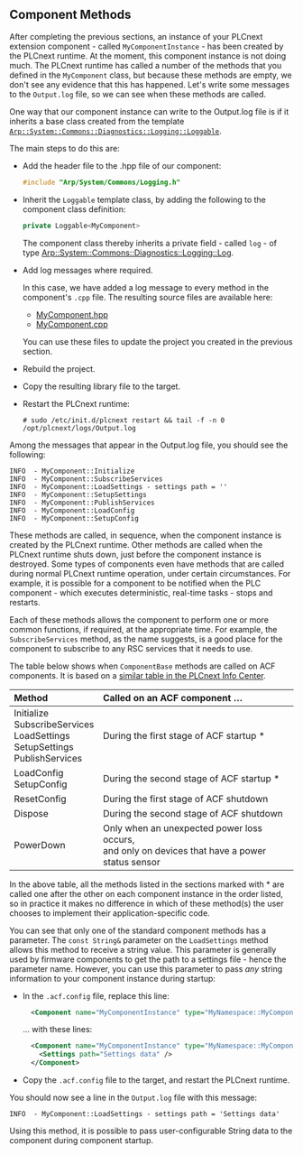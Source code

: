 ## Component Methods

After completing the previous sections, an instance of your PLCnext extension component - called `MyComponentInstance` - has been created by the PLCnext runtime. At the moment, this component instance is not doing much. The PLCnext runtime has called a number of the methods that you defined in the `MyComponent` class, but because these methods are empty, we don't see any evidence that this has happened. Let's write some messages to the `Output.log` file, so we can see when these methods are called.

One way that our component instance can write to the Output.log file is if it inherits a base class created from the template [`Arp::System::Commons::Diagnostics::Logging::Loggable`][loggable-doc].

The main steps to do this are:

- Add the header file to the .hpp file of our component:

   ```cpp
   #include "Arp/System/Commons/Logging.h"
   ```

- Inherit the `Loggable` template class, by adding the following to the component class definition:

   ```cpp
   private Loggable<MyComponent>
   ```

   The component class thereby inherits a private field - called `log` - of type [Arp::System::Commons::Diagnostics::Logging::Log][log-doc].

- Add log messages where required.

   In this case, we have added a log message to every method in the component's `.cpp` file. The resulting source files are available here:

   - [MyComponent.hpp][component-hpp]
   - [MyComponent.cpp][component-cpp]

   You can use these files to update the project you created in the previous section.

- Rebuild the project.

- Copy the resulting library file to the target.

- Restart the PLCnext runtime:

   ```text
   # sudo /etc/init.d/plcnext restart && tail -f -n 0 /opt/plcnext/logs/Output.log
   ```

Among the messages that appear in the Output.log file, you should see the following:

```text
INFO  - MyComponent::Initialize
INFO  - MyComponent::SubscribeServices
INFO  - MyComponent::LoadSettings - settings path = ''
INFO  - MyComponent::SetupSettings
INFO  - MyComponent::PublishServices
INFO  - MyComponent::LoadConfig
INFO  - MyComponent::SetupConfig
```

These methods are called, in sequence, when the component instance is created by the PLCnext runtime. Other methods are called when the PLCnext runtime shuts down, just before the component instance is destroyed. Some types of components even have methods that are called during normal PLCnext runtime operation, under certain circumstances. For example, it is possible for a component to be notified when the PLC component - which executes deterministic, real-time tasks - stops and restarts.

Each of these methods allows the component to perform one or more common functions, if required, at the appropriate time. For example, the `SubscribeServices` method, as the name suggests, is a good place for the component to subscribe to any RSC services that it needs to use.

The table below shows when `ComponentBase` methods are called on ACF components. It is based on a [similar table in the PLCnext Info Center][info-center].

| Method | Called on an ACF component … |
|:--|:--|
| Initialize<br/>SubscribeServices<br/>LoadSettings<br/>SetupSettings<br/>PublishServices | During the first stage of ACF startup * |
| LoadConfig<br/>SetupConfig<br/> | During the second stage of ACF startup * |
| ResetConfig | During the first stage of ACF shutdown |
| Dispose | During the second stage of ACF shutdown |
| PowerDown | Only when an unexpected power loss occurs,<br/>and only on devices that have a power status sensor |

In the above table, all the methods listed in the sections marked with * are called one after the other on each component instance in the order listed, so in practice it makes no difference in which of these method(s) the user chooses to implement their application-specific code.

You can see that only one of the standard component methods has a parameter. The `const String&` parameter on the `LoadSettings` method allows this method to receive a string value. This parameter is generally used by firmware components to get the path to a settings file - hence the parameter name. However, you can use this parameter to pass *any* string information to your component instance during startup:

- In the `.acf.config` file, replace this line:

  ```xml
    <Component name="MyComponentInstance" type="MyNamespace::MyComponent" library="MyProject" process="MyProcess" />
  ```

  ... with these lines:

  ```xml
    <Component name="MyComponentInstance" type="MyNamespace::MyComponent" library="MyProject" process="MyProcess">
      <Settings path="Settings data" />
    </Component>
  ```

- Copy the `.acf.config` file to the target, and restart the PLCnext runtime.

You should now see a line in the `Output.log` file with this message:

```text
INFO  - MyComponent::LoadSettings - settings path = 'Settings data'
```

Using this method, it is possible to pass user-configurable String data to the component during component startup.

[loggable-doc]: https://api.plcnext.help/api_docs_2021-0-LTS/classArp_1_1System_1_1Commons_1_1Diagnostics_1_1Logging_1_1Loggable_3_01Derived_00_01true_01_4.html
[log-doc]: https://api.plcnext.help/api_docs_2021-0-LTS/classArp_1_1System_1_1Commons_1_1Diagnostics_1_1Logging_1_1Log.html
[component-hpp]: samples/ch04-03-component-methods/MyProject/src/MyComponent.hpp
[component-cpp]: samples/ch04-03-component-methods/MyProject/src/MyComponent.cpp
[info-center]: https://www.plcnext.help/te/Programming/Cpp/Cpp_program_structure/PLM_Program_Library_Manager.htm
